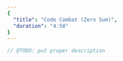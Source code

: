 ```yaml
---
{
  "title": "Code Combat (Zero Sum)",
  "duration": "4:58"
}
---
```


```js
// @TODO: put proper description
```
